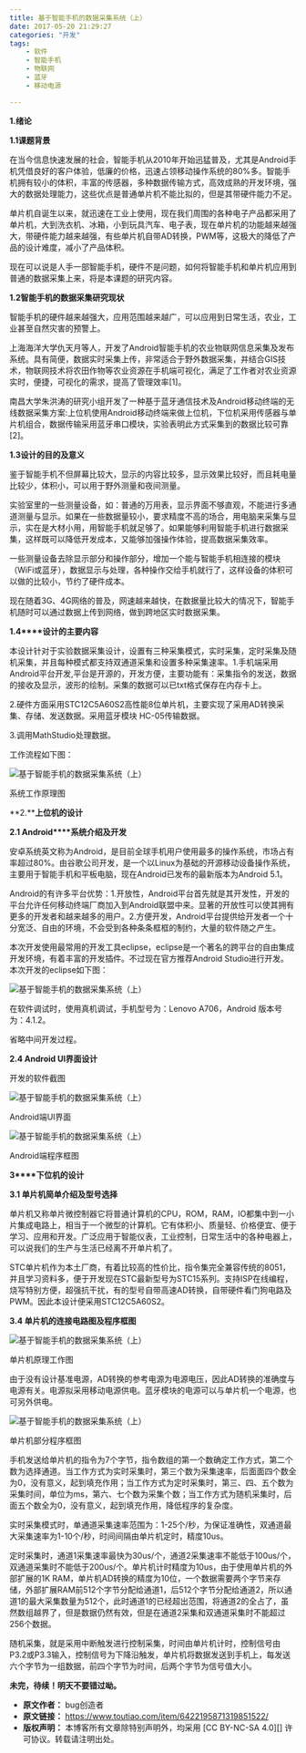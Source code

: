 ```yaml
---
title: 基于智能手机的数据采集系统（上）
date: 2017-05-20 21:29:27
categories: "开发"
tags:
	- 软件
	- 智能手机
	- 物联网
	- 蓝牙
	- 移动电源

---
```


**1.绪论**

**1.1课题背景**

在当今信息快速发展的社会，智能手机从2010年开始迅猛普及，尤其是Android手机凭借良好的客户体验，低廉的价格，迅速占领移动操作系统的80%多。智能手机拥有较小的体积，丰富的传感器，多种数据传输方式，高效成熟的开发环境，强大的数据处理能力，这些优点是普通单片机不能比拟的，但是其带硬件能力不足。

单片机自诞生以来，就迅速在工业上使用，现在我们周围的各种电子产品都采用了单片机，大到洗衣机、冰箱，小到玩具汽车、电子表，现在单片机的功能越来越强大，带硬件能力越来越强，有些单片机自带AD转换，PWM等，这极大的降低了产品的设计难度，减小了产品体积。

现在可以说是人手一部智能手机，硬件不是问题，如何将智能手机和单片机应用到普通的数据采集上来，将是本课题的研究内容。

**1.2智能手机的数据采集研究现状**

智能手机的硬件越来越强大，应用范围越来越广，可以应用到日常生活，农业，工业甚至自然灾害的预警上。

上海海洋大学仇天月等人，开发了Android智能手机的农业物联网信息采集及发布系统。具有简便，数据实时采集上传，非常适合于野外数据采集，并结合GIS技术，物联网技术将农田作物等农业资源在手机端可视化，满足了工作者对农业资源实时，便捷，可视化的需求，提高了管理效率\[1\]。

南昌大学朱洪涛的研究小组开发了一种基于蓝牙通信技术及Android移动终端的无线数据采集方案:上位机使用Android移动终端来做上位机，下位机采用传感器与单片机组合，数据传输采用蓝牙串口模块，实验表明此方式采集到的数据比较可靠\[2\]。

**1.3设计的目的及意义**

鉴于智能手机不但屏幕比较大，显示的内容比较多，显示效果比较好，而且耗电量比较少，体积小，可以用于野外测量和夜间测量。

实验室里的一些测量设备，如：普通的万用表，显示界面不够直观，不能进行多通道测量与显示。如果在一些数据量较小，要求精度不高的场合，用电脑来采集与显示，实在是大材小用，用智能手机就足够了。如果能够利用智能手机进行数据采集，这样既可以降低开发成本，又能够加强操作体验，提高数据采集效率。

一些测量设备去除显示部分和操作部分，增加一个能与智能手机相连接的模块（WiFi或蓝牙），数据显示与处理，各种操作交给手机就行了，这样设备的体积可以做的比较小，节约了硬件成本。

现在随着3G、4G网络的普及，网速越来越快，在数据量比较大的情况下，智能手机随时可以通过数据上传到网络，做到跨地区实时数据采集。

**1.4****设计的主要内容**

本设计针对于实验数据采集设计，设置有三种采集模式，实时采集，定时采集及随机采集，并且每种模式都支持双通道采集和设置多种采集速率。1.手机端采用Android平台开发,平台是开源的，开发方便，主要功能有：采集指令的发送，数据的接收及显示，波形的绘制。采集的数据可以已txt格式保存在内存卡上。

2.硬件方面采用STC12C5A60S2高性能8位单片机，主要实现了采用AD转换采集、存储、发送数据。采用蓝牙模块 HC-05传输数据。

3.调用MathStudio处理数据。

工作流程如下图：

![基于智能手机的数据采集系统（上）][6J3Q-VIRY-EIZE.jpg]

系统工作原理图  


**2.****上位机的设计**

**2.1 Android****系统介绍及开发**

安卓系统英文称为Android，是目前全球手机用户使用最多的操作系统，市场占有率超过80%。由谷歌公司开发，是一个以Linux为基础的开源移动设备操作系统，主要用于智能手机和平板电脑，现在Android已发布的最新版本为Android 5.1。

Android的有许多平台优势：1.开放性，Android平台首先就是其开发性，开发的平台允许任何移动终端厂商加入到Android联盟中来。显著的开放性可以使其拥有更多的开发者和越来越多的用户。2.方便开发，Android平台提供给开发者一个十分宽泛、自由的环境，不会受到各种条条框框的制约，大量的软件随之产生。

本次开发使用最常用的开发工具eclipse，eclipse是一个著名的跨平台的自由集成开发环境，有着丰富的开发插件。不过现在官方推荐Android Studio进行开发。本次开发的eclipse如下图：

![基于智能手机的数据采集系统（上）][AQEN-VRRJ-ARBU.jpg]

在软件调试时，使用真机调试，手机型号为：Lenovo A706，Android 版本号为：4.1.2。

省略中间开发过程。

**2.4 Android UI界面设计**

开发的软件截图

![基于智能手机的数据采集系统（上）][YQBN-RIQE-7F6N.jpg]

Android端UI界面

![基于智能手机的数据采集系统（上）][F3IJ-YYIJ-2UBJ.jpg]

Android端程序框图

**3****下位机的设计**

**3.1 单片机简单介绍及型号选择**

单片机又称单片微控制器它将普通计算机的CPU，ROM，RAM，IO都集中到一小片集成电路上，相当于一个微型的计算机。它有体积小、质量轻、价格便宜、便于学习、应用和开发。广泛应用于智能仪表，工业控制，日常生活中的各种电器上，可以说我们的生产与生活已经离不开单片机了。

STC单片机作为本土厂商，有着比较高的性价比，指令集完全兼容传统的8051，并且学习资料多，便于开发现在STC最新型号为STC15系列。支持ISP在线编程，烧写特别方便，超强抗干扰，有的型号自带高速AD转换，自带硬件看门狗电路及PWM。因此本设计便采用STC12C5A60S2。

**3.4 单片机的连接电路图及程序框图**

![基于智能手机的数据采集系统（上）][32EE-EQNB-YQMU.jpg]

单片机原理工作图

由于没有设计基准电源，AD转换的参考电源为电源电压，因此AD转换的准确度与电源有关。电源拟采用移动电源供电。蓝牙模块的电源可以与单片机一个电源，也可另外供电。

![基于智能手机的数据采集系统（上）][QFNR-6VV3-AF7F.jpg]

单片机部分程序框图

手机发送给单片机的指令为7个字节，指令数组的第一个数确定工作方式，第二个数为选择通道。当工作方式为实时采集时，第三个数为采集速率，后面面四个数全为0，没有意义，起到填充作用；当工作方式为定时采集时，第三、四、五个数为采集时间，单位为ms，第六、七个数为采集个数；当工作方式为随机采集时，后面五个数全为0，没有意义，起到填充作用，降低程序的复杂度。

实时采集模式时，单通道采集速率范围为：1-25个/秒，为保证准确性，双通道最大采集速率为1-10个/秒，时间间隔由单片机定时，精度10us。

定时采集时，通道1采集速率最快为30us/个，通道2采集速率不能低于100us/个，双通道采集时不能低于200us/个。单片机计时精度为10us，由于使用单片机的外部扩展的1K RAM，单片机AD转换的精度为10位，一个数据需要两个字节来存储，外部扩展RAM前512个字节分配给通道1，后512个字节分配给通道2，所以通道1的最大采集数量为512个，此时通道1的已经超出范围，将通道2的全占了，虽然数组越界了，但是数据仍然有效，但是在通道2采集和双通道采集时不能超过256个数据。

随机采集，就是采用中断触发进行控制采集，时间由单片机计时，控制信号由P3.2或P3.3输入，控制信号为下降沿触发，单片机将数据发送到手机上，每发送六个字节为一组数据，前四个字节为时间，后两个字节为信号值大小。

**未完，待续！明天不要错过呦。**


[6J3Q-VIRY-EIZE.jpg]: static/resources/crawler/6J3Q-VIRY-EIZE.jpg
[AQEN-VRRJ-ARBU.jpg]: static/resources/crawler/AQEN-VRRJ-ARBU.jpg
[YQBN-RIQE-7F6N.jpg]: static/resources/crawler/YQBN-RIQE-7F6N.jpg
[F3IJ-YYIJ-2UBJ.jpg]: static/resources/crawler/F3IJ-YYIJ-2UBJ.jpg
[32EE-EQNB-YQMU.jpg]: static/resources/crawler/32EE-EQNB-YQMU.jpg
[QFNR-6VV3-AF7F.jpg]: static/resources/crawler/QFNR-6VV3-AF7F.jpg
 *  **原文作者：** bug创造者
 *  **原文链接：** https://www.toutiao.com/item/6422195871319851522/
 *  **版权声明：** 本博客所有文章除特别声明外，均采用 [CC BY-NC-SA 4.0][] 许可协议。转载请注明出处。
